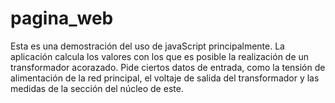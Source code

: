 # pagina_web
  Esta es una demostración del uso de javaScript principalmente.
  La aplicación calcula los valores con los que es posible la realización de
  un transformador acorazado.
  Pide ciertos datos de entrada, como la tensión de alimentación de la red
  principal, el voltaje de salida del transformador y las medidas de la
  sección del núcleo de este.
